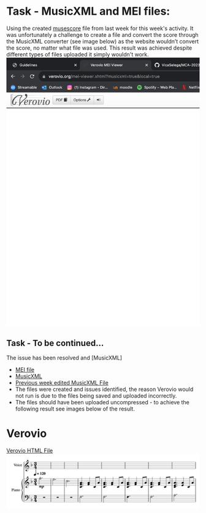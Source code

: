 # Task - MusicXML and MEI files:  
Using the created [musescore](musescore_edited_10Bars.mscz) file from last week for this week's activity. It was unfortunately a challenge to create a file and convert the score through the MusicXML converter (see image below) as the website wouldn’t convert the score, no matter what file was used. This result was achieved despite different types of files uploaded it simply wouldn't work. 
![Alt Text](IMAGES/screenshot_failed.png) 

## Task - To be continued...
The issue has been resolved and [MusicXML]
*  [MEI file](data/Heatherfullscore.mei)
*  [MusicXML](data/Heatherfullscore.musicxml)
*  [Previous week edited MusicXML File](data/plsworkyworky.musicxml)
  * The files were created and issues identified, the reason Verovio would not run is due to the files being saved and uploaded incorrectly.
  * The files should have been uploaded uncompressed - to achieve the following result see images below of the result. 
# Verovio 
[Verovio HTML File](verovio.html)
![Alt Text](IMAGES/verovio_example.png) 

